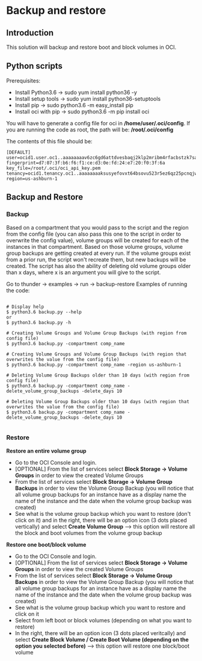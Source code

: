 # Backup and restore

## Introduction
This solution will backup and restore boot and block volumes in OCI.

## Python scripts
Prerequisites:
  * Install Python3.6 -> sudo yum install python36 -y
  * Install setup tools -> sudo yum install python36-setuptools
  * Install pip -> sudo python3.6 -m easy_install pip
  * Install oci with pip -> sudo python3.6 -m pip install oci

You will have to generate a config file for oci in **/home/user/.oci/config**. If you are running the code as root, the path will be: **/root/.oci/config**

The contents of this file should be:
```
[DEFAULT]
user=ocid1.user.oc1..aaaaaaaav6zc6gd6attdvesbaqj2klp2mribm4rfacbstzk7sag6yhmzetqa
fingerprint=d7:07:3f:b6:f6:f1:ce:d3:0e:fd:24:e7:20:f0:3f:6a
key_file=/root/.oci/oci_api_key.pem
tenancy=ocid1.tenancy.oc1..aaaaaaaaksusyefovxt64bsovu523r5ez6qz25pcnqjw2a243qjmft5n7drq
region=us-ashburn-1
```

## Backup and Restore

### Backup
Based on a compartment that you would pass to the script and the region from the config file (you can also pass this one to the script in order to overwrite the config value), volume groups will be created for each of the instances in that compartment.
Based on those volume groups, volume group backups are getting created at every run. If the volume groups exist from a prior run, the script won't recreate them, but new backups will be created.
The script has also the ability of deleting old volume groups older than x days, where x is an argument you will give to the script.

Go to thunder -> examples -> run -> backup-restore
Examples of running the code:
```

# Display help
$ python3.6 backup.py --help
or
$ python3.6 backup.py -h

# Creating Volume Groups and Volume Group Backups (with region from config file)
$ python3.6 backup.py -compartment comp_name

# Creating Volume Groups and Volume Group Backups (with region that overwrites the value from the config file)
$ python3.6 backup.py -compartment comp_name -region us-ashburn-1

# Deleting Volume Group Backups older than 10 days (with region from config file)
$ python3.6 backup.py -compartment comp_name -delete_volume_group_backups -delete_days 10

# Deleting Volume Group Backups older than 10 days (with region that overwrites the value from the config file)
$ python3.6 backup.py -compartment comp_name -delete_volume_group_backups -delete_days 10


```

### Restore

**Restore an entire volume group**
* Go to the OCI Console and login.
* [OPTIONAL] From the list of services select **Block Storage -> Volume Groups** in order to view the created Volume Groups
* From the list of services select **Block Storage -> Volume Group Backups** in order to view the Volume Group Backup (you will notice that all volume group backups for an instance have as a display name the name of the instance and the date when the volume group backup was created)
* See what is the volume group backup which you want to restore (don't click on it) and in the right, there will be an option icon (3 dots placed vertically) and select **Create Volume Group** --> this option will restore all the block and boot volumes from the volume group backup

**Restore one boot/block volume**
* Go to the OCI Console and login.
* [OPTIONAL] From the list of services select **Block Storage -> Volume Groups** in order to view the created Volume Groups
* From the list of services select **Block Storage -> Volume Group Backups** in order to view the Volume Group Backup (you will notice that all volume group backups for an instance have as a display name the name of the instance and the date when the volume group backup was created)
* See what is the volume group backup which you want to restore and click on it
* Select from left boot or block volumes (depending on what you want to restore)
* In the right, there will be an option icon (3 dots placed veritcally) and select **Create Block Volume / Create Boot Volume (depending on the option you selected before)** --> this option will restore one block/boot volume